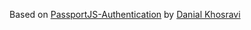 Based on [PassportJS-Authentication](https://github.com/DanialK/PassportJS-Authentication) by [Danial Khosravi](http://danialk.github.io/)
